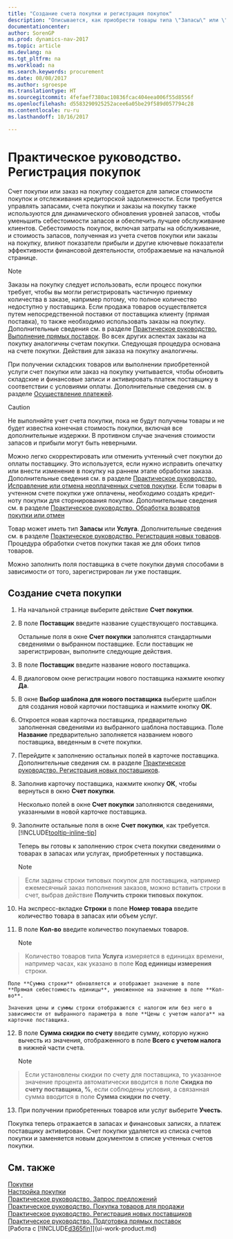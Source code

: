 ```yaml
---
title: "Создание счета покупки и регистрация покупок"
description: "Описывается, как приобрести товары типа \"Запасы\" или \"Услуга\" путем создания и учета счетов покупки или заказов на покупку."
documentationcenter: 
author: SorenGP
ms.prod: dynamics-nav-2017
ms.topic: article
ms.devlang: na
ms.tgt_pltfrm: na
ms.workload: na
ms.search.keywords: procurement
ms.date: 08/08/2017
ms.author: sgroespe
ms.translationtype: HT
ms.sourcegitcommit: 4fefaef7380ac10836fcac404eea006f55d8556f
ms.openlocfilehash: d5583290925252acee6a05be29f589d057794c28
ms.contentlocale: ru-ru
ms.lasthandoff: 10/16/2017

---
```

# <a name="how-to-record-purchases"></a>Практическое руководство. Регистрация покупок
Счет покупки или заказ на покупку создается для записи стоимости покупок и отслеживания кредиторской задолженности. Если требуется управлять запасами, счета покупки и заказы на покупку также используются для динамического обновления уровней запасов, чтобы уменьшить себестоимости запасов и обеспечить лучшее обслуживание клиентов. Себестоимость покупок, включая затраты на обслуживание, и стоимость запасов, полученная из учета счетов покупки или заказы на покупку, влияют показатели прибыли и другие ключевые показатели эффективности финансовой деятельности, отображаемые на начальной странице.

> [!NOTE]  
>   Заказы на покупку следует использовать, если процесс покупки требует, чтобы вы могли регистрировать частичную приемку количества в заказе, например потому, что полное количество недоступно у поставщика. Если продажа товаров осуществляется путем непосредственной поставки от поставщика клиенту (прямая поставка), то также необходимо использовать заказы на покупку. Дополнительные сведения см. в разделе [Практическое руководство. Выполнение прямых поставок](sales-how-drop-shipment.md). Во всех других аспектах заказы на покупку аналогичны счетам покупки. Следующая процедура основана на счете покупки. Действия для заказа на покупку аналогичны.

При получении складских товаров или выполнении приобретенной услуги счет покупки или заказ на покупку учитывается, чтобы обновить складские и финансовые записи и активировать платеж поставщику в соответствии с условиями оплаты. Дополнительные сведения см. в разделе [Осуществление платежей](payables-make-payments.md).

> [!CAUTION]  
>   Не выполняйте учет счета покупки, пока не будут получены товары и не будет известна конечная стоимость покупки, включая все дополнительные издержки. В противном случае значения стоимости запасов и прибыли могут быть неверными.

Можно легко скорректировать или отменить учтенный счет покупки до оплаты поставщику. Это используется, если нужно исправить опечатку или внести изменение в покупку на раннем этапе обработки заказа. Дополнительные сведения см. в разделе [Практическое руководство. Исправление или отмена неоплаченных счетов покупки](purchasing-how-correct-cancel-unpaid-purchase-invoices.md). Если товары в учтенном счете покупки уже оплачены, необходимо создать кредит-ноту покупки для сторнирования покупки. Дополнительные сведения см. в разделе [Практическое руководство. Обработка возвратов покупки или отмен](purchasing-how-process-purchase-returns-cancellations.md)

Товар может иметь тип **Запасы** или **Услуга**. Дополнительные сведения см. в разделе [Практическое руководство. Регистрация новых товаров](inventory-how-register-new-items.md). Процедура обработки счетов покупки такая же для обоих типов товаров.

Можно заполнить поля поставщика в счете покупки двумя способами в зависимости от того, зарегистрирован ли уже поставщик.

## <a name="to-create-a-purchase-invoice"></a>Создание счета покупки
1. На начальной странице выберите действие **Счет покупки**.  
2. В поле **Поставщик** введите название существующего поставщика.

    Остальные поля в окне **Счет покупки** заполнятся стандартными сведениями о выбранном поставщике. Если поставщик не зарегистрирован, выполните следующие действия.
3. В поле **Поставщик** введите название нового поставщика.
4. В диалоговом окне регистрации нового поставщика нажмите кнопку **Да**.
5. В окне **Выбор шаблона для нового поставщика** выберите шаблон для создания новой карточки поставщика и нажмите кнопку **ОК**.
6. Откроется новая карточка поставщика, предварительно заполненная сведениями из выбранного шаблона поставщика. Поле **Название** предварительно заполняется названием нового поставщика, введенным в счете покупки.
7. Перейдите к заполнению остальных полей в карточке поставщика. Дополнительные сведения см. в разделе [Практическое руководство. Регистрация новых поставщиков](purchasing-how-register-new-vendors.md).  
8. Заполнив карточку поставщика, нажмите кнопку **ОК**, чтобы вернуться в окно **Счет покупки**.

    Несколько полей в окне **Счет покупки** заполняются сведениями, указанными в новой карточке поставщика.
9. Заполните остальные поля в окне **Счет покупки**, как требуется. [!INCLUDE[tooltip-inline-tip](includes/tooltip-inline-tip_md.md)]

    Теперь вы готовы к заполнению строк счета покупки сведениями о товарах в запасах или услугах, приобретенных у поставщика.

    > [!NOTE]  
>   Если заданы строки типовых покупок для поставщика, например ежемесячный заказ пополнения заказов, можно вставить строки в счет, выбрав действие **Получить строки типовых покупок**.
10. На экспресс-вкладке **Строки** в поле **Номер товара** введите количество товара в запасах или объем услуг.
11. В поле **Кол-во** введите количество покупаемых товаров.

    > [!NOTE]  
>   Количество товаров типа **Услуга** измеряется в единицах времени, например часах, как указано в поле **Код единицы измерения** строки.

    Поле **Сумма строки** обновляется и отображает значение в поле **Прямая себестоимость единицы**, умноженное на значение в поле **Кол-во**.

    Значения цены и суммы строки отображаются с налогом или без него в зависимости от выбранного параметра в поле **Цены с учетом налога** на карточке поставщика.
12. В поле **Сумма скидки по счету** введите сумму, которую нужно вычесть из значения, отображенного в поле **Всего с учетом налога** в нижней части счета.

    > [!NOTE]  
>   Если установлены скидки по счету для поставщика, то указанное значение процента автоматически вводится в поле **Скидка по счету поставщика, %**, если соблюдены условия, а связанная сумма вводится в поле **Сумма скидки по счету**.
13. При получении приобретенных товаров или услуг выберите **Учесть**.

Покупка теперь отражается в запасах и финансовых записях, а платеж поставщику активирован. Счет покупки удаляется из списка счетов покупки и заменяется новым документом в списке учтенных счетов покупки.

## <a name="see-also"></a>См. также
[Покупки](purchasing-manage-purchasing.md)  
[Настройка покупки](purchasing-setup-purchasing.md)  
[Практическое руководство. Запрос предложений](purchasing-how-request-quotes.md)  
[Практическое руководство. Покупка товаров для продажи](purchasing-how-purchase-products-sale.md)  
[Практическое руководство. Регистрация новых поставщиков](purchasing-how-register-new-vendors.md)  
[Практическое руководство. Подготовка прямых поставок](sales-how-drop-shipment.md)  
[Работа с [!INCLUDE[d365fin](includes/d365fin_md.md)]](ui-work-product.md)

